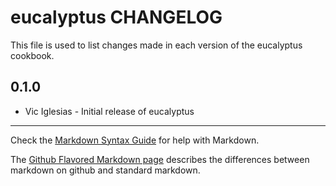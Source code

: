 eucalyptus CHANGELOG
====================

This file is used to list changes made in each version of the eucalyptus cookbook.

0.1.0
-----
- Vic Iglesias - Initial release of eucalyptus

- - -
Check the [Markdown Syntax Guide](http://daringfireball.net/projects/markdown/syntax) for help with Markdown.

The [Github Flavored Markdown page](http://github.github.com/github-flavored-markdown/) describes the differences between markdown on github and standard markdown.
